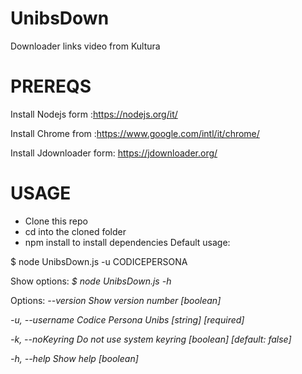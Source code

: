 # UnibsDown
Downloader links video from Kultura
# PREREQS
Install Nodejs form :https://nodejs.org/it/

Install Chrome from :https://www.google.com/intl/it/chrome/

Install Jdownloader form: https://jdownloader.org/

# USAGE
- Clone this repo
- cd into the cloned folder
- npm install to install dependencies
Default usage:

$ node UnibsDown.js -u CODICEPERSONA

Show options:
*$ node UnibsDown.js -h*

Options:
  *--version             Show version number                           [boolean]*
  
  *-u, --username         Codice Persona Unibs               [string] [required]*
  
  *-k, --noKeyring        Do not use system keyring    [boolean] [default: false]*
  
  *-h, --help             Show help                                     [boolean]*
